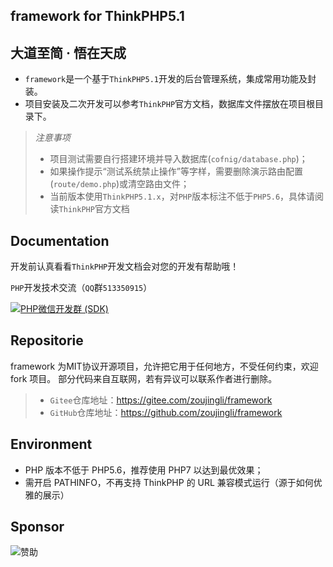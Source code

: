 framework for ThinkPHP5.1
--
## 大道至简 · 悟在天成

* `framework`是一个基于`ThinkPHP5.1`开发的后台管理系统，集成常用功能及封装。
* 项目安装及二次开发可以参考`ThinkPHP`官方文档，数据库文件摆放在项目根目录下。
> *注意事项*
>* 项目测试需要自行搭建环境并导入数据库(`cofnig/database.php`)；
>* 如果操作提示“测试系统禁止操作”等字样，需要删除演示路由配置(`route/demo.php`)或清空路由文件；
>* 当前版本使用`ThinkPHP5.1.x`，对`PHP`版本标注不低于`PHP5.6`，具体请阅读`ThinkPHP`官方文档

Documentation
--
开发前认真看看`ThinkPHP`开发文档会对您的开发有帮助哦！

`PHP`开发技术交流（`QQ`群`513350915`）

[![PHP微信开发群 (SDK)](http://pub.idqqimg.com/wpa/images/group.png)](http://shang.qq.com/wpa/qunwpa?idkey=ae25cf789dafbef62e50a980ffc31242f150bc61a61164458216dd98c411832a) 


Repositorie
--
 framework 为MIT协议开源项目，允许把它用于任何地方，不受任何约束，欢迎 fork 项目。
 部分代码来自互联网，若有异议可以联系作者进行删除。
 >* `Gitee`仓库地址：https://gitee.com/zoujingli/framework
 >* `GitHub`仓库地址：https://github.com/zoujingli/framework

Environment
---
* PHP 版本不低于 PHP5.6，推荐使用 PHP7 以达到最优效果；
* 需开启 PATHINFO，不再支持 ThinkPHP 的 URL 兼容模式运行（源于如何优雅的展示）

Sponsor
--
![赞助](http://zoujingli.oschina.io/static/pay.png)